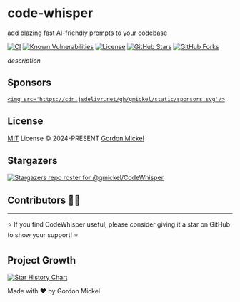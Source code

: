 # code-whisper

add blazing fast AI-friendly prompts to your codebase

[![CI](https://github.com/gmickel/CodeWhisper/actions/workflows/ci.yml/badge.svg)](https://github.com/gmickel/CodeWhisper/actions/workflows/ci.yml)
[![Known Vulnerabilities](https://snyk.io/test/github/gmickel/CodeWhisper/badge.svg)](https://snyk.io/test/github/gmickel/CodeWhisper)
[![License](https://img.shields.io/github/license/gmickel/CodeWhisper.svg)](https://github.com/gmickel/CodeWhisper/blob/main/LICENSE)
[![GitHub Stars](https://img.shields.io/github/stars/gmickel/CodeWhisper.svg)](https://github.com/gmickel/CodeWhisper/stargazers)
[![GitHub Forks](https://img.shields.io/github/forks/gmickel/CodeWhisper.svg)](https://github.com/gmickel/CodeWhisper/network)

_description_

## Sponsors

<p align="center">
  <a href="https://cdn.jsdelivr.net/gh/gmickel/static/sponsors.svg">

    <img src='https://cdn.jsdelivr.net/gh/gmickel/static/sponsors.svg'/>

  </a>
</p>

## License

[MIT](./LICENSE) License © 2024-PRESENT [Gordon Mickel](https://github.com/gmickel)

## Stargazers

[![Stargazers repo roster for @gmickel/CodeWhisper](https://reporoster.com/stars/gmickel/CodeWhisper)](https://github.com/gmickel/CodeWhisper/stargazers)

## Contributors 👨‍💻

<!-- readme: collaborators, contributors -start -->
<!-- readme: collaborators, contributors -end -->

---

⭐ If you find CodeWhisper useful, please consider giving it a star on GitHub to show your support! ⭐

## Project Growth

[![Star History Chart](https://api.star-history.com/svg?repos=gmickel/CodeWhisper&type=Date)](https://star-history.com/#gmickel/CodeWhisper&Date)

Made with ❤️ by Gordon Mickel.
